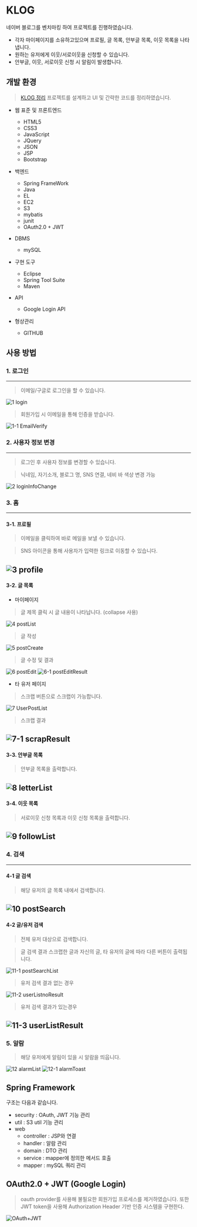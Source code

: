 # KLOG
네이버 블로그를 벤치마킹 하여 프로젝트를 진행하였습니다.

* 각자 마이페이지를 소유하고있으며 프로필, 글 목록, 안부글 목록, 이웃 목록을 나타냅니다.
* 원하는 유저에게 이웃/서로이웃을 신청할 수 있습니다.
* 안부글, 이웃, 서로이웃 신청 시 알림이 발생합니다.

##  개발 환경
>[KLOG 정리](https://hxnkys-page.notion.site/8d1bf03814274e3e8bc056e0e9b5bcb3)
>프로젝트를 설계하고 UI 및 간략한 코드를 정리하였습니다.

  - 웹 표준 및 프론트엔드
    - HTML5
    - CSS3
    - JavaScript
    - JQuery
    - JSON
    - JSP
    - Bootstrap
  - 백엔드
    - Spring FrameWork
    - Java
    - EL
    - EC2
    - S3
    - mybatis
    - junit
    - OAuth2.0 + JWT
  - DBMS
    - mySQL
    
  - 구현 도구
    - Eclipse
    - Spring Tool Suite
    - Maven
  - API
    - Google Login API
  - 형상관리
    - GITHUB

## 사용 방법

### 1. 로그인
------
> 이메일/구글로 로그인을 할 수 있습니다.

![1 login](https://user-images.githubusercontent.com/71997918/161511806-d6150b24-2ea2-41ce-841f-d89cbef2ed0c.png)

> 회원가입 시 이메일을 통해 인증을 받습니다.

![1-1 EmailVerify](https://user-images.githubusercontent.com/71997918/161516941-15f4737b-0464-408d-96fd-bf16f9265cc5.png)

### 2. 사용자 정보 변경
----
> 로그인 후 사용자 정보를 변경할 수 있습니다.

> 닉네임, 자기소개, 블로그 명, SNS 연결, 네비 바 색상 변경 가능

![2  loginInfoChange](https://user-images.githubusercontent.com/71997918/161511817-a2082d81-506d-4f8e-ac34-b7893a57f2a0.png)

### 3. 홈
----
#### 3-1. 프로필
> 이메일을 클릭하여 바로 메일을 보낼 수 있습니다.

> SNS 아이콘을 통해 사용자가 입력한 링크로 이동할 수 있습니다.
	
![3  profile](https://user-images.githubusercontent.com/71997918/161511822-6b0eac9a-8840-440f-8a7c-de7daba675dd.png)
----
#### 3-2. 글 목록
* 마이페이지
 > 글 제목 클릭 시 글 내용이 나타납니다. (collapse 사용)

![4  postList](https://user-images.githubusercontent.com/71997918/161511829-9d40df29-adcf-4441-9d89-b94d75372c02.png)

> 글 작성

![5  postCreate](https://user-images.githubusercontent.com/71997918/161511836-0ddd43ad-6de4-4808-aff5-196df42bce51.png)

>글 수정 및 결과

![6  postEdit](https://user-images.githubusercontent.com/71997918/161511839-788e1d3b-95b4-4d5c-97dc-ce01214ecd42.png)
![6-1  postEditResult](https://user-images.githubusercontent.com/71997918/161511844-0e9e6afa-f449-4893-931c-9886df22809a.png)

* 타 유저 페이지
> 스크랩 버튼으로 스크랩이 가능합니다.

![7  UserPostList](https://user-images.githubusercontent.com/71997918/161511849-7fefde13-9af1-4bc1-9c6f-9e3b28f135bf.png)

> 스크랩 결과

![7-1  scrapResult](https://user-images.githubusercontent.com/71997918/161511859-2c01d6c6-fad4-4150-a7e8-af9178e16a5a.png)
----
#### 3-3. 안부글 목록
> 안부글 목록을 출력합니다.

![8  letterList](https://user-images.githubusercontent.com/71997918/161511867-8e55ac45-a138-43aa-8343-ccb46cb76348.png)
---
#### 3-4. 이웃 목록
> 서로이웃 신청 목록과 이웃 신청 목록을 출력합니다.

![9  followList](https://user-images.githubusercontent.com/71997918/161511876-f66913af-7765-4731-bb21-096017fe1baf.png)
----
### 4. 검색
----
#### 4-1 글 검색
> 해당 유저의 글 목록 내에서 검색합니다.

![10  postSearch](https://user-images.githubusercontent.com/71997918/161511878-7b2a1dce-4f6d-4565-bbfd-95e1fdd1d174.png)
----
#### 4-2 글/유저 검색
> 전체 유저 대상으로 검색합니다.

> 글 검색 결과 스크랩한 글과 자신의 글, 타 유저의 글에 따라 다른 버튼이 출력됩니다.

![11-1 postSearchList](https://user-images.githubusercontent.com/71997918/161511884-c1af89e3-2e91-4249-acb6-674e13a480f0.png)

> 유저 검색 결과 없는 경우

![11-2 userListnoResult](https://user-images.githubusercontent.com/71997918/161511891-8616bcc9-7e61-42ec-a66c-7f177ab7ca9c.png)

> 유저 검색 결과가 있는경우

![11-3 userListResult](https://user-images.githubusercontent.com/71997918/161511897-93ff5262-f710-4d8e-a285-b20e9c9c453f.png)
---
###  5. 알람
> 해당 유저에게 알림이 있을 시 알람을 띄웁니다.

![12  alarmList](https://user-images.githubusercontent.com/71997918/161511902-41c34603-7aa5-4b4e-8140-66270cc04fc9.png)
![12-1 alarmToast](https://user-images.githubusercontent.com/71997918/161511905-5f0c5826-3d15-46cc-9325-873d9a9062d2.png)

##  Spring Framework
구조는 다음과 같습니다.

*  security : OAuth, JWT 기능 관리
* util : S3 util 기능 관리
* web
	* controller : JSP와 연결
	* handler : 알람 관리
	* domain : DTO 관리
	* service : mapper에 정의한 메서드 호출
	* mapper : mySQL 쿼리 관리

## OAuth2.0 + JWT (Google Login)
> oauth provider를 사용해 불필요한 회원가입 프로세스를 제거하였습니다. 또한 JWT token을 사용해 Authorization Header 기반 인증 시스템을 구현한다.

![OAuth+JWT](https://user-images.githubusercontent.com/71997918/161519541-943bd3d7-d13a-430f-bfea-819ecbacb1df.PNG)
